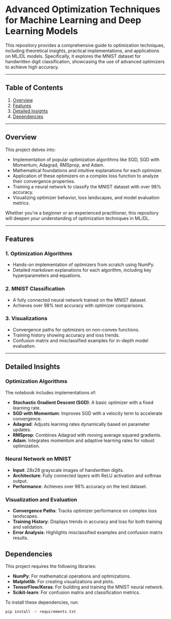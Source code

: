 # Advanced Optimization Techniques for Machine Learning and Deep Learning Models

This repository provides a comprehensive guide to optimization techniques, including theoretical insights, practical implementations, and applications on ML/DL models. Specifically, it explores the MNIST dataset for handwritten digit classification, showcasing the use of advanced optimizers to achieve high accuracy.

---

## Table of Contents
1. [Overview](#overview)
2. [Features](#features)
3. [Detailed Insights](#detailed-insights)
4. [Dependencies](#dependencies)

---

## Overview
This project delves into:
- Implementation of popular optimization algorithms like SGD, SGD with Momentum, Adagrad, RMSprop, and Adam.
- Mathematical foundations and intuitive explanations for each optimizer.
- Application of these optimizers on a complex loss function to analyze their convergence properties.
- Training a neural network to classify the MNIST dataset with over 98% accuracy.
- Visualizing optimizer behavior, loss landscapes, and model evaluation metrics.

Whether you're a beginner or an experienced practitioner, this repository will deepen your understanding of optimization techniques in ML/DL.

---

## Features
### 1. Optimization Algorithms
- Hands-on implementation of optimizers from scratch using NumPy.
- Detailed markdown explanations for each algorithm, including key hyperparameters and equations.

### 2. MNIST Classification
- A fully connected neural network trained on the MNIST dataset.
- Achieves over 98% test accuracy with optimizer comparisons.

### 3. Visualizations
- Convergence paths for optimizers on non-convex functions.
- Training history showing accuracy and loss trends.
- Confusion matrix and misclassified examples for in-depth model evaluation.

---

## Detailed Insights

### Optimization Algorithms
The notebook includes implementations of:
- **Stochastic Gradient Descent (SGD)**: A basic optimizer with a fixed learning rate.
- **SGD with Momentum**: Improves SGD with a velocity term to accelerate convergence.
- **Adagrad**: Adjusts learning rates dynamically based on parameter updates.
- **RMSprop**: Combines Adagrad with moving average squared gradients.
- **Adam**: Integrates momentum and adaptive learning rates for robust optimization.

### Neural Network on MNIST
- **Input**: 28x28 grayscale images of handwritten digits.
- **Architecture**: Fully connected layers with ReLU activation and softmax output.
- **Performance**: Achieves over 98% accuracy on the test dataset.

### Visualization and Evaluation
- **Convergence Paths**: Tracks optimizer performance on complex loss landscapes.
- **Training History**: Displays trends in accuracy and loss for both training and validation.
- **Error Analysis**: Highlights misclassified examples and confusion matrix results.


## Dependencies

This project requires the following libraries:
- **NumPy**: For mathematical operations and optimizations.
- **Matplotlib**: For creating visualizations and plots.
- **TensorFlow/Keras**: For building and training the MNIST neural network.
- **Scikit-learn**: For confusion matrix and classification metrics.

To install these dependencies, run:
```bash
pip install -r requirements.txt

